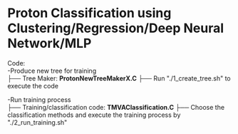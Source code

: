 # Proton Classification using Clustering/Regression/Deep Neural Network/MLP

Code:<br/>
-Produce new tree for training\
├── Tree Maker: **ProtonNewTreeMakerX.C**
├── Run "./1_create_tree.sh" to execute the code
 
-Run training process\
├── Training/classification code: **TMVAClassification.C**
├── Choose the classification methods and execute the training process by "./2_run_training.sh" 

